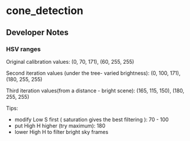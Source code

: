 # cone_detection

## Developer Notes
### HSV ranges

Original calibration values:
(0, 70, 171), (60, 255, 255)

Second iteration values (under the tree- varied brightness):
(0, 100, 171), (180, 255, 255)

Third iteration values(from a distance - bright scene):
(165, 115, 150), (180, 255, 255)


Tips:
- modify Low S first ( saturation gives the best filtering ): 70 - 100
- put High H higher (try maximum): 180
- lower High H to filter bright sky frames